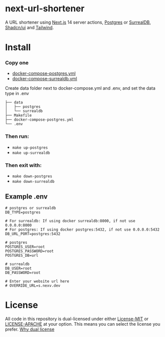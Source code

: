 # next-url-shortener
A URL shortener using [Next.js](https://nextjs.org/) 14 server actions, [Postgres](https://www.postgresql.org/) or [SurrealDB](https://surrealdb.com/), [Shadcn/ui](http://ui.shadcn.com/) and [Tailwind](https://tailwindcss.com/).

# Install
### Copy one
- [docker-compose-postgres.yml](./docker-compose-postgres.yml)
- [docker-compose-surrealdb.yml](./docker-compose-surrealdb.yml)

Create data folder next to docker-compose.yml and .env, and set the data type in .env   
```
├── data
│	├── postgres
│   └── surrealdb
├── Makefile
├── docker-compose-postgres.yml
└── .env
```
### Then run:
- `make up-postgres`
- `make up-surrealdb`

### Then exit with:
- `make down-postgres`
- `make down-surrealdb`

## Example .env
```shell
# postgres or surrealdb
DB_TYPE=postgres

# For surrealdb: If using docker surrealdb:8000, if not use 0.0.0.0:8000
# For postgres: If using docker postgres:5432, if not use 0.0.0.0:5432
DB_URL_PORT=postgres:5432

# postgres
POSTGRES_USER=root
POSTGRES_PASSWORD=root
POSTGRES_DB=url

# surrealdb 
DB_USER=root
DB_PASSWORD=root

# Enter your website url here
# OVERRIDE_URL=s.nexv.dev
```

# License
All code in this repository is dual-licensed under either [License-MIT](./LICENSE-MIT) or [LICENSE-APACHE](./LICENSE-Apache) at your option. This means you can select the license you prefer. [Why dual license](https://github.com/bevyengine/bevy/issues/2373)
